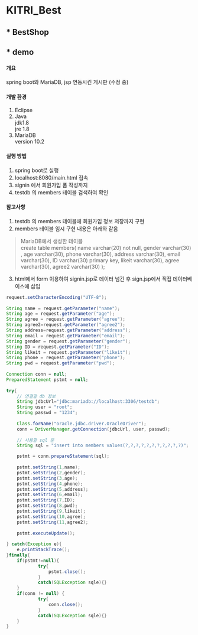 # KITRI_Best

## * BestShop

## * demo
#### 개요
spring boot와 MariaDB, jsp 연동시킨 게시판 (수정 중)
#### 개발 환경
1. Eclipse
2. Java </br>
  jdk1.8 </br>
  jre 1.8
3. MariaDB </br>
  version 10.2

#### 실행 방법
1. spring boot로 실행
2. localhost:8080/main.html 접속
3. signin 에서 회원가입 폼 작성까지
4. testdb 의 members 테이블 검색하여 확인

#### 참고사항
1. testdb 의 members 테이블에 회원가입 정보 저장까지 구현
2. members 테이블 임시 구현 내용은 아래와 같음
> MariaDB에서 생성한 테이블  
> create table members( 
	name varchar(20) not null, 
	gender varchar(30) , 
	age varchar(30), 
	phone varchar(30), 
	address varchar(30), 
	email varchar(30), 
	ID varchar(30) primary key, 
	likeit   varchar(30), 
	agree  varchar(30), 
	agree2 varchar(30) 
);
3. html에서 form 이용하여 signin.jsp로 데이터 넘긴 후 sign.jsp에서 직접 데이터베이스에 삽입
``` java
request.setCharacterEncoding("UTF-8");
		
String name = request.getParameter("name");		
String age = request.getParameter("age");
String agree = request.getParameter("agree");
String agree2=request.getParameter("agree2");
String address=request.getParameter("address");
String email = request.getParameter("email");
String gender = request.getParameter("gender");
String ID = request.getParameter("ID");
String likeit = request.getParameter("likeit");
String phone = request.getParameter("phone");
String pwd = request.getParameter("pwd");
	
Connection conn = null;
PreparedStatement pstmt = null;		
		
try{
	// 연결할 db 정보
	String jdbcUrl="jdbc:mariadb://localhost:3306/testdb";
	String user = "root";
	String passwd = "1234";
			
	Class.forName("oracle.jdbc.driver.OracleDriver");
	conn = DriverManager.getConnection(jdbcUrl, user, passwd);
		   
	// 사용할 sql 문
	String sql = "insert into members values(?,?,?,?,?,?,?,?,?,?,?)";

	pstmt = conn.prepareStatement(sql);
		     		     		     
	pstmt.setString(1,name);
	pstmt.setString(2,gender);
	pstmt.setString(3,age);
	pstmt.setString(4,phone);
	pstmt.setString(5,address);
	pstmt.setString(6,email);
	pstmt.setString(7,ID);
	pstmt.setString(8,pwd);
	pstmt.setString(9,likeit);
	pstmt.setString(10,agree);
	pstmt.setString(11,agree2);
		     		     
	pstmt.executeUpdate();
		     
} catch(Exception e){
	e.printStackTrace();
}finally{
	if(pstmt!=null){
	    	try{
	    		pstmt.close();
	    	}
	    	catch(SQLException sqle){}
	}
	if(conn != null) {
	    	try{
	    		conn.close();
	    	}
	    	catch(SQLException sqle){}
	}
}
```
